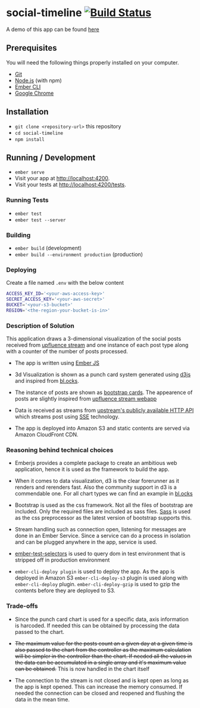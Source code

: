 # social-timeline [![Build Status](https://travis-ci.com/hydernew/social-timeline.svg?branch=master)](https://travis-ci.com/hydernew/social-timeline)
A demo of this app can be found [here](http://social-timeline.s3-website-us-east-1.amazonaws.com/)

## Prerequisites

You will need the following things properly installed on your computer.

* [Git](https://git-scm.com/)
* [Node.js](https://nodejs.org/) (with npm)
* [Ember CLI](https://ember-cli.com/)
* [Google Chrome](https://google.com/chrome/)

## Installation

* `git clone <repository-url>` this repository
* `cd social-timeline`
* `npm install`

## Running / Development

* `ember serve`
* Visit your app at [http://localhost:4200](http://localhost:4200).
* Visit your tests at [http://localhost:4200/tests](http://localhost:4200/tests).

### Running Tests

* `ember test`
* `ember test --server`

### Building

* `ember build` (development)
* `ember build --environment production` (production)

### Deploying
Create a file named `.env` with the below content

```bash
ACCESS_KEY_ID='<your-aws-access-key>'
SECRET_ACCESS_KEY='<your-aws-secret>'
BUCKET='<your-s3-bucket>'
REGION='<the-region-your-bucket-is-in>'
```

### Description of Solution

This application draws a 3-dimensional visualization of the social posts received from [upfluence stream](https://stream.upfluence.co/stream) and one instance of each post type along with a counter of the number of posts processed.

* The app is written using [Ember JS](https://emberjs.com/)

* 3d Visualization is shown as a punch card system generated using [d3js](https://d3js.org/) and inspired from [bl.ocks](http://bl.ocks.org/kaezarrex/10122633).

* The instance of posts are shown as [bootstrap cards](https://getbootstrap.com/docs/4.0/components/card/). The appearence of posts are slightly inspired from [upfluence stream webapp](https://stream.upfluence.co/)

* Data is received as streams from [upstream's publicly available HTTP API ](https://stream.upfluence.co/stream) which streams post using [SSE](https://developer.mozilla.org/en-US/docs/Web/API/Server-sent_events/Using_server-sent_events) technology.

* The app is deployed into Amazon S3 and static contents are served via Amazon CloudFront CDN.

### Reasoning behind technical choices

* Emberjs provides a complete package to create an ambitious web application, hence it is used as the framework to build the app.

* When it comes to data visualization, d3 is the clear forerunner as it renders and rerenders fast. Also the community support in d3 is a commendable one. For all chart types we can find an example in [bl.ocks](https://bl.ocks.org/)

* Bootstrap is used as the css framework. Not all the files of bootstrap are included. Only the required files are included as sass files. [Sass](https://sass-lang.com/) is used as the css preprocessor as the latest version of bootstrap supports this.

* Stream handling such as connection open, listening for messages are done in an Ember Service. Since a service can do a process in isolation and can be plugged anywhere in the app, service is used.

* [ember-test-selectors](https://github.com/simplabs/ember-test-selectors) is used to query dom in test environment that is stripped off in production environment

* `ember-cli-deploy plugin` is used to deploy the app. As the app is deployed in Amazon S3 `ember-cli-deploy-s3` plugin is used along with `ember-cli-deploy` plugin. `ember-cli-deploy-gzip` is used to gzip the contents before they are deployed to S3.

### Trade-offs

* Since the punch card chart is used for a specific data, axis information is harcoded. If needed this can be obtained by processing the data passed to the chart.

* ~~The maximum value for the posts count an a given day at a given time is also passed to the chart from the controller as the maximum calculation will be simpler in the controller than the chart. If needed all the values in the data can be accumulated in a single array and it's maximum value can be obtained.~~ This is now handled in the chart itself

* The connection to the stream is not closed and is kept open as long as the app is kept opened. This can increase the memory consumed. If needed the connection can be closed and reopened and flushing the data in the mean time.
